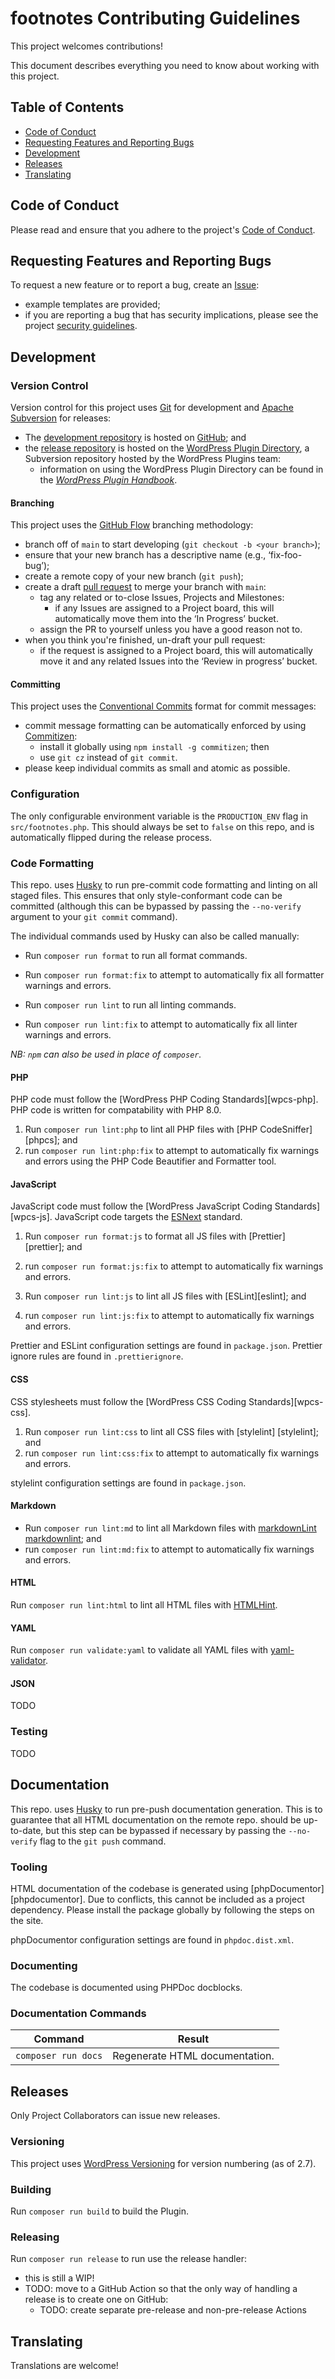 # footnotes Contributing Guidelines

This project welcomes contributions!

This document describes everything you need to know about working with this
project.

## Table of Contents

* [Code of Conduct](#code-of-conduct)
* [Requesting Features and Reporting Bugs](#requesting-feature-and-reporting-bugs)
* [Development](#development)
* [Releases](#releases)
* [Translating](#translating)

## Code of Conduct

Please read and ensure that you adhere to the project's [Code of Conduct][coc].

## Requesting Features and Reporting Bugs

To request a new feature or to report a bug, create an [Issue][new-issue]:

* example templates are provided;
* if you are reporting a bug that has security implications, please see
  the project [security guidelines][security].

## Development

### Version Control

Version control for this project uses [Git][git] for development and
[Apache Subversion][svn] for releases:

* The [development repository][dev-repo] is hosted on [GitHub][github]; and
* the [release repository][rel-repo] is hosted on the [WordPress Plugin Directory][wp-plugin-dir],
a Subversion repository hosted by the WordPress Plugins team:
  * information on using the WordPress Plugin Directory can be found in the
      [_WordPress Plugin Handbook_][wp-plugin-handbook].

#### Branching

This project uses the [GitHub Flow][github-flow] branching methodology:

* branch off of `main` to start developing (`git checkout -b <your branch>`);
* ensure that your new branch has a descriptive name (e.g., ‘fix-foo-bug’);
* create a remote copy of your new branch (`git push`);
* create a draft [pull request][new-pull-request] to merge your branch with `main`:
  * tag any related or to-close Issues, Projects and Milestones:
    * if any Issues are assigned to a Project board, this will automatically
          move them into the ‘In Progress’ bucket.
  * assign the PR to yourself unless you have a good reason not to.
* when you think you're finished, un-draft your pull request:
  * if the request is assigned to a Project board, this will automatically
      move it and any related Issues into the ‘Review in progress’ bucket.

#### Committing

This project uses the [Conventional Commits][conventional-commits] format for
commit messages:

* commit message formatting can be automatically enforced by using
  [Commitizen][commitizen]:
  * install it globally using `npm install -g commitizen`; then
  * use `git cz` instead of `git commit`.
* please keep individual commits as small and atomic as possible.

### Configuration

The only configurable environment variable is the `PRODUCTION_ENV` flag in
`src/footnotes.php`. This should always be set to `false` on this repo, and is
automatically flipped during the release process.

### Code Formatting

This repo. uses [Husky][husky] to run pre-commit code formatting and linting
on all staged files. This ensures that only style-conformant code can be
committed (although this can be bypassed by passing the `--no-verify` argument
to your `git commit` command).

The individual commands used by Husky can also be called manually:

* Run `composer run format` to run all format commands.
* Run `composer run format:fix` to attempt to automatically fix all formatter warnings
  and errors.

* Run `composer run lint` to run all linting commands.
* Run `composer run lint:fix` to attempt to automatically fix all linter warnings
  and errors.
  
_NB: `npm` can also be used in place of `composer`._

#### PHP

PHP code must follow the [WordPress PHP Coding Standards][wpcs-php]. PHP code
is written for compatability with PHP 8.0.

1. Run `composer run lint:php` to lint all PHP files with
  [PHP CodeSniffer][phpcs]; and
1. run `composer run lint:php:fix` to attempt to automatically fix warnings and
  errors using the PHP Code Beautifier and Formatter tool.
  
#### JavaScript

JavaScript code must follow the [WordPress JavaScript Coding Standards][wpcs-js].
JavaScript code targets the [ESNext][esnext] standard.

1. Run `composer run format:js` to format all JS files with [Prettier]
  [prettier]; and
1. run `composer run format:js:fix` to attempt to automatically fix warnings and
  errors.

1. Run `composer run lint:js` to lint all JS files with [ESLint][eslint]; and
1. run `composer run lint:js:fix` to attempt to automatically fix warnings and errors.

Prettier and ESLint configuration settings are found in `package.json`. Prettier
ignore rules are found in `.prettierignore`.
  
#### CSS

CSS stylesheets must follow the [WordPress CSS Coding Standards][wpcs-css].

1. Run `composer run lint:css` to lint all CSS files with [stylelint]
  [stylelint]; and
1. run `composer run lint:css:fix` to attempt to automatically fix warnings and
  errors.

stylelint configuration settings are found in `package.json`.

#### Markdown

* Run `composer run lint:md` to lint all Markdown files with [markdownLint]
  [markdownlint]; and
* run `composer run lint:md:fix` to attempt to automatically fix warnings and errors.

#### HTML

Run `composer run lint:html` to lint all HTML files with [HTMLHint][htmlhint].

#### YAML

Run `composer run validate:yaml` to validate all YAML files with [yaml-validator][yaml-validator].

#### JSON

TODO

### Testing

TODO

## Documentation

This repo. uses [Husky][husky] to run pre-push documentation generation. This is
to guarantee that all HTML documentation on the remote repo. should be up-to-date,
but this step can be bypassed if necessary by passing the `--no-verify` flag to
the `git push` command.

### Tooling

HTML documentation of the codebase is generated using [phpDocumentor][phpdocumentor].
Due to conflicts, this cannot be included as a project dependency. Please install
the package globally by following the steps on the site.

phpDocumentor configuration settings are found in `phpdoc.dist.xml`.

### Documenting

The codebase is documented using PHPDoc docblocks.

### Documentation Commands

| Command     | Result             |
|----------------|--------------------------------|
| `composer run docs` | Regenerate HTML documentation. |

## Releases

Only Project Collaborators can issue new releases.

### Versioning

This project uses [WordPress Versioning][wpver] for version numbering (as of 2.7).

### Building

Run `composer run build` to build the Plugin.

### Releasing

Run `composer run release` to run use the release handler:

* this is still a WIP!
* TODO: move to a GitHub Action so that the only way of handling a release is to
  create one on GitHub:
  * TODO: create separate pre-release and non-pre-release Actions

## Translating

Translations are welcome!

[coc]: https://github.com/markcheret/footnotes/blob/main/CODE_OF_CONDUCT.md
[new-issue]: https://github.com/markcheret/footnotes/issues/new/choose
[security]: https://github.com/markcheret/footnotes/blob/main/SECURITY.md
[git]: https://git-scm.com/
[svn]: https://subversion.apache.org/
[dev-repo]: https://github.com/markcheret/footnotes
[github]: https://github.com
[rel-repo]: https://plugins.svn.wordpress.org/footnotes/
[wp-plugin-dir]: https://plugins.svn.wordpress.org/
[wp-plugin-handbook]: https://developer.wordpress.org/plugins/wordpress-org/how-to-use-subversion/
[github-flow]: https://githubflow.github.io/
[new-pull-request]: https://github.com/markcheret/footnotes/compare
[conventional-commits]: https://www.conventionalcommits.org
[commitizen]: https://www.npmjs.com/package/commitizen
[husky]: https://typicode.github.io/husky/#/
[esnext]: https://esnext.github.io/esnext/
[markdownlint]: https://github.com/DavidAnson/markdownlint
[htmlhint]: https://htmlhint.com/
[yaml-validator]: https://www.npmjs.com/package/yaml-validator
[wpver]: https://make.wordpress.org/core/handbook/about/release-cycle/version-numbering/

